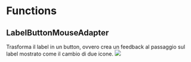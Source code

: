 # Functions
## LabelButtonMouseAdapter
Trasforma il label in un button, ovvero crea un feedback al passaggio sul label mostrato come il cambio di due icone.
![](http://g.recordit.co/Ht4UsbDpwD.gif)
